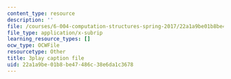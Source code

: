 ```yaml
---
content_type: resource
description: ''
file: /courses/6-004-computation-structures-spring-2017/22a1a9be01b8be47486c38e6da1c3678_qyBuzeUYs2M.srt
file_type: application/x-subrip
learning_resource_types: []
ocw_type: OCWFile
resourcetype: Other
title: 3play caption file
uid: 22a1a9be-01b8-be47-486c-38e6da1c3678
---
```

